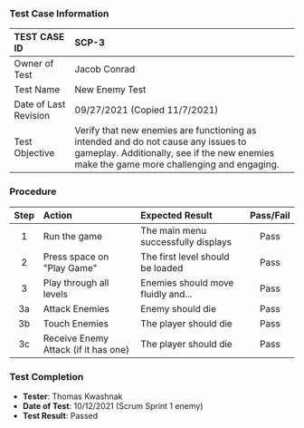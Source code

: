 ### Test Case Information
| TEST CASE ID | SCP-3 |
| :--- | :--- |
| Owner of Test | Jacob Conrad |
| Test Name | New Enemy Test |
| Date of Last Revision | 09/27/2021 (Copied 11/7/2021) |
| Test Objective | Verify that new enemies are functioning as intended and do not cause any issues to gameplay. Additionally, see if the new enemies make the game more challenging and engaging. |

### Procedure

|Step | Action | Expected Result | Pass/Fail     |
|:---:| :---        |    :----  | :---: |
|1|Run the game|The main menu successfully displays|Pass|
|2|Press space on "Play Game"|The first level should be loaded|Pass|
|3|Play through all levels|Enemies should move fluidly and...|Pass|
|3a|Attack Enemies|Enemy should die|Pass|
|3b|Touch Enemies|The player should die|Pass|
|3c|Receive Enemy Attack (if it has one)|The player should die|Pass|

### Test Completion
- **Tester**: Thomas Kwashnak
- **Date of Test**: 10/12/2021 (Scrum Sprint 1 enemy)
- **Test Result**: Passed